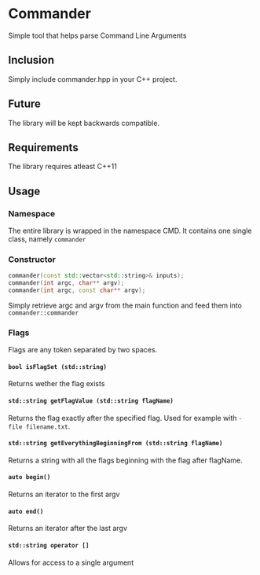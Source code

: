 # Commander
Simple tool that helps parse Command Line Arguments

## Inclusion
Simply include commander.hpp in your C++ project. 

## Future
The library will be kept backwards compatible. 

## Requirements
The library requires atleast C++11

## Usage
### Namespace
The entire library is wrapped in the namespace CMD.
It contains one single class, namely `commander`

### Constructor
```C++
commander(const std::vector<std::string>& inputs);
commander(int argc, char** argv);
commander(int argc, const char** argv);
```
Simply retrieve argc and argv from the main function and feed them into `commander::commander`

### Flags 
Flags are any token separated by two spaces. 

#### `bool isFlagSet (std::string)`
Returns wether the flag exists

#### `std::string getFlagValue (std::string flagName)`
Returns the flag exactly after the specified flag. Used for example with `-file filename.txt`.

#### `std::string getEverythingBeginningFrom (std::string flagName)`
Returns a string with all the flags beginning with the flag after flagName.

#### `auto begin()`
Returns an iterator to the first argv

#### `auto end()`
Returns an iterator after the last argv

#### `std::string operator []` 
Allows for access to a single argument